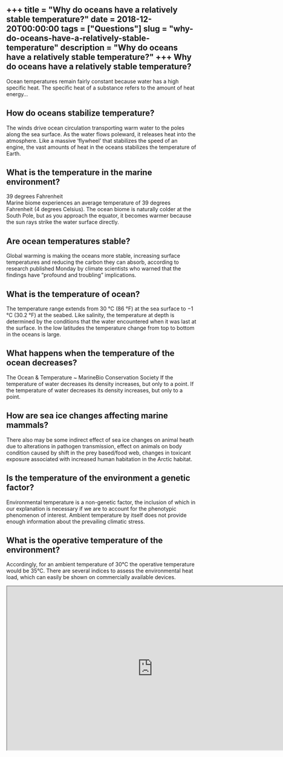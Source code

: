 +++
title = "Why do oceans have a relatively stable temperature?"
date = 2018-12-20T00:00:00
tags = ["Questions"]
slug = "why-do-oceans-have-a-relatively-stable-temperature"
description = "Why do oceans have a relatively stable temperature?"
+++
Why do oceans have a relatively stable temperature?
---------------------------------------------------

Ocean temperatures remain fairly constant because water has a high specific heat. The specific heat of a substance refers to the amount of heat energy…

How do oceans stabilize temperature?
------------------------------------

The winds drive ocean circulation transporting warm water to the poles along the sea surface. As the water flows poleward, it releases heat into the atmosphere. Like a massive ‘flywheel’ that stabilizes the speed of an engine, the vast amounts of heat in the oceans stabilizes the temperature of Earth.

What is the temperature in the marine environment?
--------------------------------------------------

39 degrees Fahrenheit  
Marine biome experiences an average temperature of 39 degrees Fahrenheit (4 degrees Celsius). The ocean biome is naturally colder at the South Pole, but as you approach the equator, it becomes warmer because the sun rays strike the water surface directly.

Are ocean temperatures stable?
------------------------------

Global warming is making the oceans more stable, increasing surface temperatures and reducing the carbon they can absorb, according to research published Monday by climate scientists who warned that the findings have “profound and troubling” implications.

What is the temperature of ocean?
---------------------------------

The temperature range extends from 30 °C (86 °F) at the sea surface to −1 °C (30.2 °F) at the seabed. Like salinity, the temperature at depth is determined by the conditions that the water encountered when it was last at the surface. In the low latitudes the temperature change from top to bottom in the oceans is large.

What happens when the temperature of the ocean decreases?
---------------------------------------------------------

The Ocean &amp; Temperature ~ MarineBio Conservation Society If the temperature of water decreases its density increases, but only to a point. If the temperature of water decreases its density increases, but only to a point.

How are sea ice changes affecting marine mammals?
-------------------------------------------------

There also may be some indirect effect of sea ice changes on animal heath due to alterations in pathogen transmission, effect on animals on body condition caused by shift in the prey based/food web, changes in toxicant exposure associated with increased human habitation in the Arctic habitat.

Is the temperature of the environment a genetic factor?
-------------------------------------------------------

Environmental temperature is a non-genetic factor, the inclusion of which in our explanation is necessary if we are to account for the phenotypic phenomenon of interest. Ambient temperature by itself does not provide enough information about the prevailing climatic stress.

What is the operative temperature of the environment?
-----------------------------------------------------

Accordingly, for an ambient temperature of 30°C the operative temperature would be 35°C. There are several indices to assess the environmental heat load, which can easily be shown on commercially available devices.

<iframe allow="accelerometer; autoplay; clipboard-write; encrypted-media; gyroscope; picture-in-picture" allowfullscreen="" class="__youtube_prefs__  epyt-is-override  no-lazyload" data-no-lazy="1" data-origheight="433" data-origwidth="770" data-skipgform_ajax_framebjll="" height="433" id="_ytid_81042" loading="lazy" src="https://www.youtube.com/embed/0KUQKZuhCXU?enablejsapi=1&autoplay=0&cc_load_policy=0&cc_lang_pref=&iv_load_policy=1&loop=0&modestbranding=0&rel=1&fs=1&playsinline=0&autohide=2&theme=dark&color=red&controls=1&" title="YouTube player" width="770"></iframe>